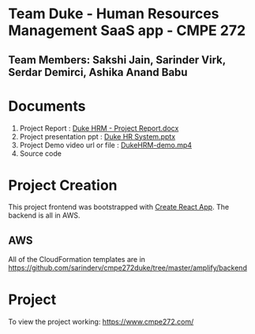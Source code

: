 # Team Duke - Human Resources Management SaaS app - CMPE 272
## Team Members: Sakshi Jain, Sarinder Virk, Serdar Demirci, Ashika Anand Babu

# Documents
1. Project Report : [Duke HRM - Project Report.docx](https://github.com/sarinderv/cmpe272duke/blob/master/Duke%20HRM%20-%20Project%20Report.docx)
2. Project presentation ppt : [Duke HR System.pptx](https://github.com/sarinderv/cmpe272duke/blob/master/Duke%20HR%20System.pptx)
3. Project Demo video url or file : [DukeHRM-demo.mp4](https://github.com/sarinderv/cmpe272duke/blob/master/DukeHRM-demo.mp4)
4. Source code

# Project Creation
This project frontend was bootstrapped with [Create React App](https://github.com/facebook/create-react-app).
The backend is all in AWS.

## AWS
All of the CloudFormation templates are in https://github.com/sarinderv/cmpe272duke/tree/master/amplify/backend   

# Project
To view the project working: https://www.cmpe272.com/




